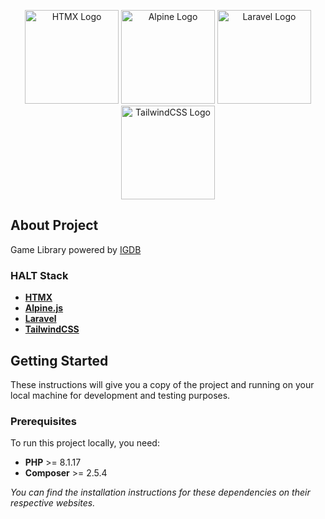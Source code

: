 <p align="center">
    <a href="https://htmx.org/" target="_blank"><img src="https://raw.githubusercontent.com/laravel/art/master/logo-lockup/5%20SVG/2%20CMYK/1%20Full%20Color/laravel-logolockup-cmyk-red.svg" width="150" alt="HTMX Logo"></a>
    <a href="https://alpinejs.dev/" target="_blank"><img src="https://raw.githubusercontent.com/laravel/art/master/logo-lockup/5%20SVG/2%20CMYK/1%20Full%20Color/laravel-logolockup-cmyk-red.svg" width="150" alt="Alpine Logo"></a>
    <a href="https://laravel.com" target="_blank"><img src="https://raw.githubusercontent.com/laravel/art/master/logo-lockup/5%20SVG/2%20CMYK/1%20Full%20Color/laravel-logolockup-cmyk-red.svg" width="150" alt="Laravel Logo"></a>
    <a href="https://tailwindcss.com/" target="_blank"><img src="https://raw.githubusercontent.com/laravel/art/master/logo-lockup/5%20SVG/2%20CMYK/1%20Full%20Color/laravel-logolockup-cmyk-red.svg" width="150" alt="TailwindCSS Logo"></a>
</p>

<!-- <p align="center">
<a href="https://github.com/laravel/framework/actions"><img src="https://github.com/laravel/framework/workflows/tests/badge.svg" alt="Build Status"></a>
<a href="https://packagist.org/packages/laravel/framework"><img src="https://img.shields.io/packagist/dt/laravel/framework" alt="Total Downloads"></a>
<a href="https://packagist.org/packages/laravel/framework"><img src="https://img.shields.io/packagist/v/laravel/framework" alt="Latest Stable Version"></a>
<a href="https://packagist.org/packages/laravel/framework"><img src="https://img.shields.io/packagist/l/laravel/framework" alt="License"></a>
</p> -->

## About Project
Game Library powered by [IGDB](https://www.igdb.com/)

### HALT Stack

- **[HTMX](https://htmx.org/)**
- **[Alpine.js](https://alpinejs.dev/)**
- **[Laravel](https://laravel.com/)**
- **[TailwindCSS](https://tailwindcss.com/)**

## Getting Started
These instructions will give you a copy of the project and running on your local machine for development and testing purposes. 

### Prerequisites
To run this project locally, you need:

- **PHP** >= 8.1.17
- **Composer** >= 2.5.4 

*You can find the installation instructions for these dependencies on their respective websites.*